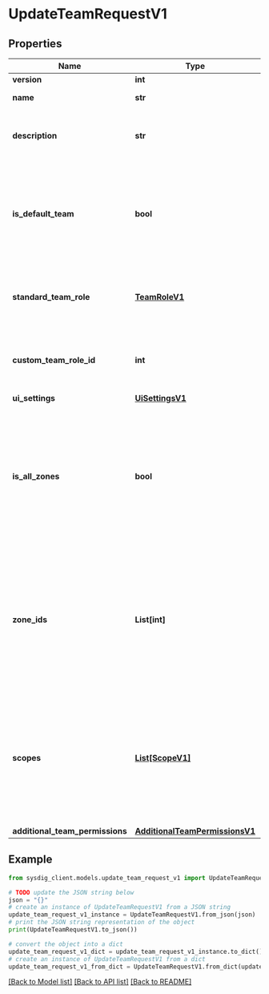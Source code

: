 # UpdateTeamRequestV1


## Properties

Name | Type | Description | Notes
------------ | ------------- | ------------- | -------------
**version** | **int** |   | 
**name** | **str** | The name of the team. | 
**description** | **str** | A description of the team explaining what is it used for. | [optional] 
**is_default_team** | **bool** | Specifies if this is the default team. The default team is used to automatically assign new users to a team. | 
**standard_team_role** | [**TeamRoleV1**](TeamRoleV1.md) | The standard team role assigned by default to users added to this team.  | [optional] 
**custom_team_role_id** | **int** | The custom team role assigned by default to users added to this team.  | [optional] 
**ui_settings** | [**UiSettingsV1**](UiSettingsV1.md) |  | 
**is_all_zones** | **bool** | **True** if the users that are members of this team have access to all zones. **Mutually exclusive with zoneIds**.\\ \\ _Only supported in Secure features._  | [optional] 
**zone_ids** | **List[int]** | The list of zones that users assigned to this team will have access to. **Mutually exclusive with allZones**.\\ \\ _Only supported in Secure features._  | [optional] 
**scopes** | [**List[ScopeV1]**](ScopeV1.md) | Scopes is a list of different scope types and filter values that will be applied to resources when accessed through the team.  | 
**additional_team_permissions** | [**AdditionalTeamPermissionsV1**](AdditionalTeamPermissionsV1.md) |  | 

## Example

```python
from sysdig_client.models.update_team_request_v1 import UpdateTeamRequestV1

# TODO update the JSON string below
json = "{}"
# create an instance of UpdateTeamRequestV1 from a JSON string
update_team_request_v1_instance = UpdateTeamRequestV1.from_json(json)
# print the JSON string representation of the object
print(UpdateTeamRequestV1.to_json())

# convert the object into a dict
update_team_request_v1_dict = update_team_request_v1_instance.to_dict()
# create an instance of UpdateTeamRequestV1 from a dict
update_team_request_v1_from_dict = UpdateTeamRequestV1.from_dict(update_team_request_v1_dict)
```
[[Back to Model list]](../README.md#documentation-for-models) [[Back to API list]](../README.md#documentation-for-api-endpoints) [[Back to README]](../README.md)


